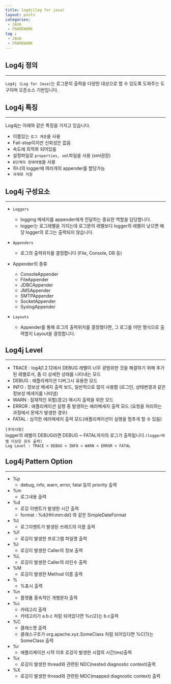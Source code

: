 ```yaml
---
title: log4j(log for java)
layout: posts
categories:
 - JAVA
 - FRAMEWORK
tag :
 - JAVA
 - FRAMEWORK
---
```

## __Log4j 정의__
---
`Log4j (Log for Java)`는 로그문의 출력을 다양한 대상으로 할 수 있도록 도와주는 도구이며 오픈소스 기반입니다.

## __Log4j 특징__
---
Log4j는 아래와 같은 특징을 가지고 있습니다.

- 이름있는 `로그 계층`을 사용
- Fail-stop이지만 신뢰성은 없음
- 속도에 최적화 되어있음
- 설정파일로 `properties, xml`파일을 사용 (xml권장)
- `6단계의 장애레벨`을 사용
- 하나의 logger에 여러개의 appender를 할당가능
- `국제화 지원`

## __Log4j 구성요소__
---
- `Loggers`
    - logging 메세지를 appender에게 전달하는 중요한 역할을 담당합니다.
    - logger는 로그레벨을 가지는데 로그문의 레벨보다 logger의 레벨이 낮으면 해당 logger의 로그는 출력되지 않습니다.

- `Appenders`
    - 로그의 출력위치를 결정합니다 (File, Console, DB 등)

- Appender의 종류
    - ConsoleAppender
    - FileAppender
    - JDBCAppender
    - JMSAppender
    - SMTPAppender
    - SocketAppender
    - SyslogAppender

- `Layouts`
    - Appender를 통해 로그의 출력위치를 결정했다면, 그 로그를 어떤 형식으로 출력할지 Layout을 결정합니다.

## __Log4j Level__
---
- TRACE : log4j1.2.12에서 DEBUG 레벨이 너무 광범위한 것을 해결하기 위해 추가된 레벨로서, 좀 더 상세한 상태를 나타내는 모드
- DEBUG : 애플리케이션 디버그시 유용한 모드
- INFO : 정보성 메세지 출력 보드, 일반적으로 많이 사용함 (로그인, 상태변경과 같은 정보성 메세지를 나타냄)
- WARN : 잠재적인 위험(경고) 메시지 출력을 위한 모드
- ERROR : 애플리케이션 실행 중 발생하는 에러메세지 출력 모드 (요청을 처리하는 과정에서 문제가 발생한 경우)
- FATAL : 심각한 에러메세지 출력 모드(애플리케이션이 실행을 멈추게 할 수 있음)

`[주의사항]`<br>
logger의 레벨이 DEBUG라면 DEBUG ~ FATAL까지의 로그가 출력됩니다.`(logger레벨 이상은 모두 출력)`<br>
`Log Level : TRACE < DEBUG < INFO < WARN < ERROR < FATAL`

## __Log4j Pattern Option__
---
- %p
    - debug, info, warn, error, fatal 등의 priority 출력
- %m
    - 로그내용 출력
- %d
    - 로깅 이벤트가 발생한 시간 출력
    - format : %d{HH:mm:dd} 와 같은 SimpleDateFormat
- %t
    - 로그이벤트가 발생된 쓰레드의 이름 출력
- %F
    - 로깅이 발생한 프로그램 파일명 출력
- %I
    - 로깅이 발생한 Caller의 정보 출력
- %L
    - 로깅이 발생한 Caller의 라인수 출력
- %M
    - 로깅이 발생한 Method 이름 출력
- %
    - %표시 출력
- %n
    - 플랫폼 종속적인 개행문자 출력
- %c
    - 카테고리 출력
    - 카테고리가 a.b.c 처럼 되어있다면 %c{2}는 b.c출력
- %C
    - 클래스명 출력
    - 클래스구조가 org.apache.xyz.SomeClass 처럼 되어있다면 %C{1}는 SomeClass 출력
- %r
    - 애플리케이션 시작 이후 로깅이 발생한 시점의 시간(ms)출력
- %x
    - 로깅이 발생한 thread와 관련된 NDC(nested diagnostic context)출력
- %X
    - 로깅이 발생한 thread와 관련된 MDC(mapped diagnostic context) 출력